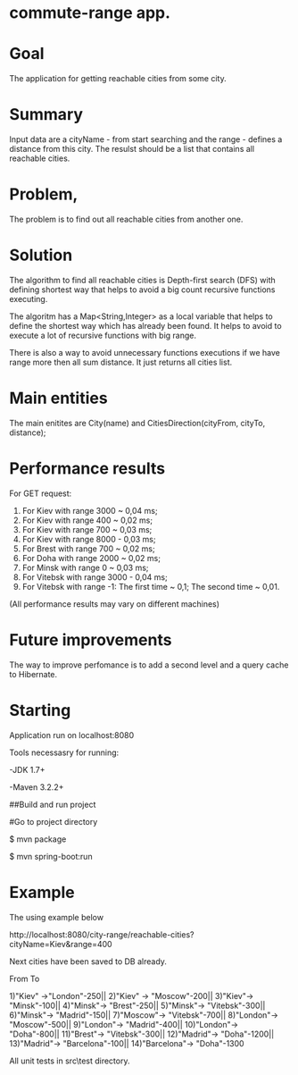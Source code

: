 # commute-range app.



# Goal
The application for getting reachable cities from some city.


# Summary
Input data are a cityName - from start searching and the range - defines a distance from this city.
The resulst should be a list that contains all reachable cities.

# Problem, 
The problem is to find out all reachable cities from another one. 

# Solution
The algorithm to find all reachable cities is Depth-first search (DFS) with defining shortest way that helps to avoid a big count recursive functions executing. 

The algoritm has a Map<String,Integer> as a local variable that helps to define the shortest way which has already been found. It helps to avoid to execute a lot of recursive functions with big range. 

There is also a way to avoid unnecessary functions executions if we have range more then all sum distance. It just returns all cities list. 

# Main entities
The main enitites are City(name) and CitiesDirection(cityFrom, cityTo, distance);

# Performance results

For GET request: 
1) For Kiev with range 3000 ~ 0,04 ms;
2) For Kiev with range 400 ~ 0,02 ms;
3) For Kiev with range 700 ~ 0,03 ms;
4) For Kiev with range 8000 - 0,03 ms;
5) For Brest with range 700 ~ 0,02 ms;
6) For Doha with range 2000 ~ 0,02 ms;
7) For Minsk with range 0 ~ 0,03 ms;
8) For Vitebsk with range 3000 - 0,04 ms;
9) For Vitebsk with range -1: The first time ~ 0,1; The second time ~ 0,01.

(All performance results may vary on different machines)

# Future improvements
The way to improve perfomance is to add a second level and a query cache to Hibernate. 


# Starting 
Application run on localhost:8080

Tools necessasry for running:

-JDK 1.7+

-Maven 3.2.2+

##Build and run project

#Go to project directory

$ mvn package

$ mvn spring-boot:run

# Example
The using example below

http://localhost:8080/city-range/reachable-cities?cityName=Kiev&range=400

Next cities have been saved to DB already.

 From      To

1)"Kiev" ->"London"-250||
2)"Kiev" -> "Moscow"-200||
3)"Kiev"-> "Minsk"-100||
4)"Minsk"-> "Brest"-250||
5)"Minsk"-> "Vitebsk"-300||
6)"Minsk"-> "Madrid"-150||
7)"Moscow"-> "Vitebsk"-700||
8)"London"-> "Moscow"-500||
9)"London"-> "Madrid"-400||
10)"London"-> "Doha"-800||
11)"Brest"-> "Vitebsk"-300||
12)"Madrid"-> "Doha"-1200||
13)"Madrid"-> "Barcelona"-100||
14)"Barcelona"-> "Doha"-1300


All unit tests in src\test directory.
